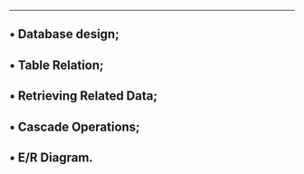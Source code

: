 ----------------------------------------------
• Database design;
--------------------------------------------------
• Table Relation;
-----------------------------------------------
• Retrieving Related Data;
---------------------------------------------
• Cascade Operations;
--------------------------------------------
• E/R Diagram.
----------------------------------------
